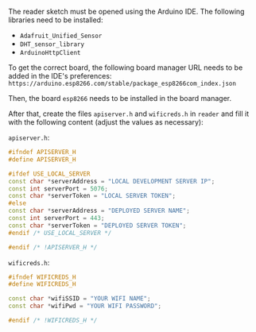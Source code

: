 The reader sketch must be opened using the Arduino IDE.
The following libraries need to be installed:

- `Adafruit_Unified_Sensor`
- `DHT_sensor_library`
- `ArduinoHttpClient`

To get the correct board, the following board manager URL needs to be added in the IDE's preferences:
`https://arduino.esp8266.com/stable/package_esp8266com_index.json`

Then, the board `esp8266` needs to be installed in the board manager.

After that, create the files `apiserver.h` and `wificreds.h` in `reader` and fill it with the following content (adjust the values as necessary):

`apiserver.h`:

```c++
#ifndef APISERVER_H
#define APISERVER_H

#ifdef USE_LOCAL_SERVER
const char *serverAddress = "LOCAL DEVELOPMENT SERVER IP";
const int serverPort = 5076;
const char *serverToken = "LOCAL SERVER TOKEN";
#else
const char *serverAddress = "DEPLOYED SERVER NAME";
const int serverPort = 443;
const char *serverToken = "DEPLOYED SERVER TOKEN";
#endif /* USE_LOCAL_SERVER */

#endif /* !APISERVER_H */

```

`wificreds.h`:

```c++
#ifndef WIFICREDS_H
#define WIFICREDS_H

const char *wifiSSID = "YOUR WIFI NAME";
const char *wifiPwd = "YOUR WIFI PASSWORD";

#endif /* !WIFICREDS_H */
```
